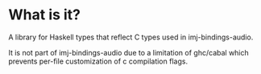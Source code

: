 # What is it?

A library for Haskell types that reflect C types used in imj-bindings-audio.

It is not part of imj-bindings-audio due to a limitation of ghc/cabal which prevents
per-file customization of c compilation flags.
